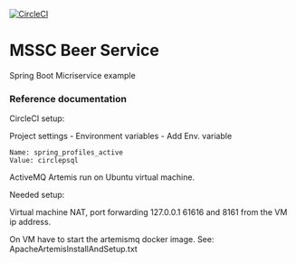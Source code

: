 [![CircleCI](https://circleci.com/gh/vftake5/mssc-beer-service/tree/master.svg?style=svg)](https://circleci.com/gh/vftake5/mssc-beer-service/tree/master)
# MSSC Beer Service

Spring Boot Micriservice example

### Reference documentation

CircleCI setup:

Project settings - Environment variables - Add Env. variable

    Name: spring_profiles_active
    Value: circlepsql

ActiveMQ Artemis run on Ubuntu virtual machine.

Needed setup:

Virtual machine NAT, port forwarding 127.0.0.1 61616 and 8161 from the VM ip address.

On VM have to start the artemismq docker image. See: ApacheArtemisInstallAndSetup.txt
